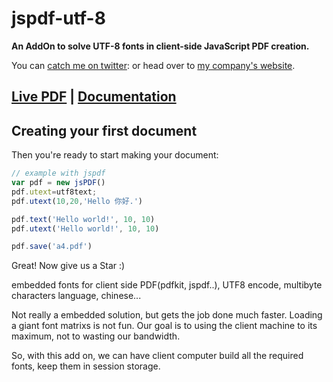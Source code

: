 # jspdf-utf-8

**An AddOn to solve UTF-8 fonts in client-side JavaScript PDF creation.**

You can [catch me on twitter](http://twitter.com/kwickpos):  or head over to [my company's website](https://kwickpos.com).

## [Live PDF](http://tjin.kwickpos.com/) | [Documentation](https//kwickpos.com/opensource/utf8pdf)

## Creating your first document


Then you're ready to start making your document:

```javascript
// example with jspdf
var pdf = new jsPDF()
pdf.utext=utf8text;
pdf.utext(10,20,'Hello 你好.')

pdf.text('Hello world!', 10, 10)
pdf.utext('Hello world!', 10, 10)

pdf.save('a4.pdf')
```

Great! Now give us a Star :)

embedded fonts for client side PDF(pdfkit, jspdf..), UTF8 encode, multibyte characters language, chinese...

Not really a embedded solution, but gets the job done much faster. Loading a giant font matrixs is not fun. Our goal is to using the client machine to its maximum, not to wasting our bandwidth.

So, with this add on, we can have client computer build all the required fonts, keep them in session storage.

